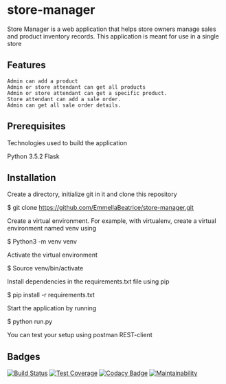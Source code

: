 # store-manager
Store Manager is a web application that helps store owners manage sales and product inventory records. This application is meant for use in a single store

## Features
    Admin can add a product
    Admin or store attendant can get all products
    Admin or store attendant can get a specific product.
    Store attendant can add a sale order.
    Admin can get all sale order details.

## Prerequisites
Technologies used to build the application

 Python 3.5.2
 Flask

## Installation
Create a directory, initialize git in it and clone this repository

$ git clone <https://github.com/EmmellaBeatrice/store-manager.git>

Create a virtual environment. For example, with virtualenv, create a virtual environment named venv using

$ Python3 -m venv venv

Activate the virtual environment

$ Source venv/bin/activate

Install dependencies in the requirements.txt file using pip

$ pip install -r requirements.txt

Start the application by running

$ python run.py

You can test your setup using postman REST-client

## Badges
[![Build Status](https://travis-ci.org/<EmmellaBeatrice>/<store-manager>.svg?branch=develope)](https://travis-ci.org/EmmellaBeatrice/store-manager)
[![Test Coverage](https://api.codeclimate.com/v1/badges/888523a15ac0e1f28faf/test_coverage)](https://codeclimate.com/github/EmmellaBeatrice/store-manager/test_coverage)
[![Codacy Badge](https://api.codacy.com/project/badge/Grade/82a8edc3ab554359b7def10c11b7c67a)](https://www.codacy.com/app/EmmellaBeatrice/store-manager?utm_source=github.com&amp;utm_medium=referral&amp;utm_content=EmmellaBeatrice/store-manager&amp;utm_campaign=Badge_Grade)
[![Maintainability](https://api.codeclimate.com/v1/badges/888523a15ac0e1f28faf/maintainability)](https://codeclimate.com/github/EmmellaBeatrice/store-manager/maintainability)


